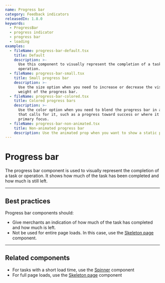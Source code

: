 ```yaml
---
name: Progress bar
category: Feedback indicators
releasedIn: 1.8.0
keywords:
  - ProgressBar
  - progress indicator
  - progress bar
  - loading
examples:
  - fileName: progress-bar-default.tsx
    title: Default
    description: >-
      Use this component to visually represent the completion of a task or
      operation.
  - fileName: progress-bar-small.tsx
    title: Small progress bar
    description: >-
      Use the size option when you need to increase or decrease the visual
      weight of the progress bar.
  - fileName: progress-bar-colored.tsx
    title: Colored progress bars
    description: >-
      Use the color option when you need to blend the progress bar in a context
      that calls for it, such as a progress toward success or where it’s the
      primary focus.
  - fileName: progress-bar-non-animated.tsx
    title: Non-animated progress bar
    description: Use the animated prop when you want to show a static progress bar.
---
```


# Progress bar

The progress bar component is used to visually represent the completion of a task or operation. It shows how much of the task has been completed and how much is still left.

---

## Best practices

Progress bar components should:

- Give merchants an indication of how much of the task has completed and how much is left.
- Not be used for entire page loads. In this case, use the [Skeleton page](https://polaris.shopify.com/components/feedback-indicators/skeleton-page) component.

---

## Related components

- For tasks with a short load time, use the [Spinner](https://polaris.shopify.com/components/feedback-indicators/spinner) component
- For full page loads, use the [Skeleton page](https://polaris.shopify.com/components/feedback-indicators/skeleton-page) component

